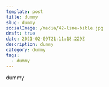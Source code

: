 ```yaml
---
template: post
title: dummy
slug: dummy
socialImage: /media/42-line-bible.jpg
draft: true
date: 2021-02-09T21:11:18.229Z
description: dummy
category: dummy
tags:
  - dummy
---
```

dummy